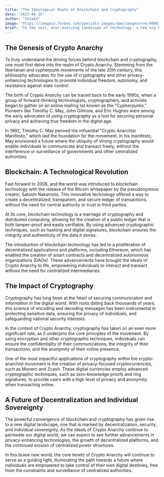 ```yaml
---
title: "The Ideological Roots of Blockchain and Cryptography"
date: "2023-04-15"
author: "Steake"
image: "https://imageio.forbes.com/specials-images/dam/imageserve/908633080/960x0.jpg?format=jpg&width=960"
brief: "In the vast, ever-evolving landscape of technology, a new era has dawned; one of decentralization, security, and individual sovereignty. At the core of this movement lies the powerful combination of blockchain and cryptography, which has given rise to cryptocurrencies and a plethora of decentralized applications. This article delves deep into the ideological roots of this transformative technology, exploring the concept of "Crypto Anarchy" and its profound impact on our digital world."
---
```


## The Genesis of Crypto Anarchy

To truly understand the driving forces behind blockchain and cryptography, one must first delve into the realm of Crypto Anarchy. Stemming from the libertarian and cypherpunk movements of the late 20th century, this philosophy advocates for the use of cryptography and other privacy-enhancing technologies to promote individual freedom, autonomy, and resistance against state control.

The birth of Crypto Anarchy can be traced back to the early 1990s, when a group of forward-thinking technologists, cryptographers, and activists began to gather on an online mailing list known as the "Cypherpunks." Pioneers like Timothy C. May, John Gilmore, and Eric Hughes were among the early advocates of using cryptography as a tool for securing personal privacy and achieving true freedom in the digital age.

In 1992, Timothy C. May penned the influential "Crypto Anarchist Manifesto," which laid the foundation for the movement. In his manifesto, May envisioned a future where the ubiquity of strong cryptography would enable individuals to communicate and transact freely, without the interference or surveillance of governments and other centralized authorities.

## Blockchain: A Technological Revolution

Fast forward to 2008, and the world was introduced to blockchain technology with the release of the Bitcoin whitepaper by the pseudonymous creator, Satoshi Nakamoto. This innovative technology offered a way to create a decentralized, transparent, and secure ledger of transactions, without the need for central authority or trust in third parties.

At its core, blockchain technology is a marriage of cryptography and distributed computing, allowing for the creation of a public ledger that is both tamper-proof and easily verifiable. By using advanced cryptographic techniques, such as hashing and digital signatures, blockchain ensures the integrity and authenticity of the data it stores.

The introduction of blockchain technology has led to a proliferation of decentralized applications and platforms, including Ethereum, which has enabled the creation of smart contracts and decentralized autonomous organizations (DAOs). These advancements have brought the ideals of Crypto Anarchy to life, empowering individuals to interact and transact without the need for centralized intermediaries.

## The Impact of Cryptography

Cryptography has long been at the heart of securing communication and information in the digital world. With roots dating back thousands of years, this science of encoding and decoding messages has been instrumental in protecting sensitive data, ensuring the privacy of individuals, and safeguarding national security interests.

In the context of Crypto Anarchy, cryptography has taken on an even more significant role, as it underpins the core principles of the movement. By using encryption and other cryptographic techniques, individuals can ensure the confidentiality of their communications, the integrity of their transactions, and the anonymity of their online presence.

One of the most impactful applications of cryptography within the crypto-anarchist movement is the creation of privacy-focused cryptocurrencies, such as Monero and Zcash. These digital currencies employ advanced cryptographic techniques, such as zero-knowledge proofs and ring signatures, to provide users with a high level of privacy and anonymity when transacting online.

## A Future of Decentralization and Individual Sovereignty

The powerful convergence of blockchain and cryptography has given rise to a new digital landscape, one that is marked by decentralization, security, and individual sovereignty. As the ideals of Crypto Anarchy continue to permeate our digital world, we can expect to see further advancements in privacy-enhancing technologies, the growth of decentralized platforms, and the continued erosion of centralized power structures.

In this brave new world, the core tenets of Crypto Anarchy will continue to serve as a guiding light, illuminating the path towards a future where individuals are empowered to take control of their own digital destinies, free from the constraints and surveillance of centralized authorities.